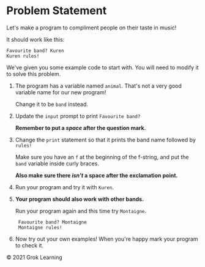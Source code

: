 # Problem Statement

Let's make a program to compliment people on their taste in music!

It should work like this:

    Favourite band? Kuren
    Kuren rules!

We've given you some example code to start with. You will need to modify it to solve this problem.

1. The program has a variable named `animal`. That's not a very good variable name for our new program!

    Change it to be `band` instead.

2. Update the `input` prompt to print `Favourite band?`

    <b>Remember to put a <em>space</em> after the question mark.</b>

3. Change the `print` statement so that it prints the band name followed by `rules!`

    Make sure you have an `f` at the beginning of the f-string, and put the `band` variable inside curly braces.

    <b>Also make sure there <em>isn't</em> a space after the exclamation point.</b>

4. Run your program and try it with `Kuren`.

5. **Your program should also work with other bands.**

    Run your program again and this time try `Montaigne`.

        Favourite band? Montaigne
        Montaigne rules!

6. Now try out your own examples! When you're happy mark your program to check it.

© 2021 Grok Learning